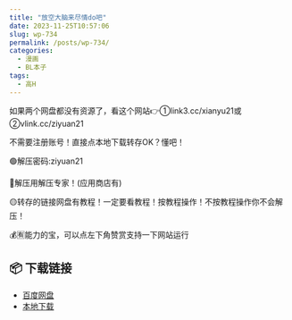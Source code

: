 ```yaml
---
title: "放空大脑来尽情do吧"
date: 2023-11-25T10:57:06
slug: wp-734
permalink: /posts/wp-734/
categories:
  - 漫画
  - BL本子
tags:
  - 高H
---
```


如果两个网盘都没有资源了，看这个网站👉①link3.cc/xianyu21或②vlink.cc/ziyuan21

不需要注册账号！直接点本地下载转存OK？懂吧！

🟢解压密码:ziyuan21

🔵解压用解压专家！(应用商店有)

🟡转存的链接网盘有教程！一定要看教程！按教程操作！不按教程操作你不会解压！

💰🈶能力的宝，可以点左下角赞赏支持一下网站运行

## 📦 下载链接
- [百度网盘](https://blziyuan21.com/pay-download/734?key=aa12c44de1&down_id=0)
- [本地下载](https://blziyuan21.com/pay-download/734?key=aa12c44de1&down_id=1)

